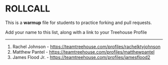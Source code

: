 # ROLLCALL

This is a **warmup** file for students to practice forking and pull requests.

Add your name to this list, along with a link to your Treehouse Profile

---

1. Rachel Johnson - https://teamtreehouse.com/profiles/rachelktyjohnson
2. Matthew Pantel - https://teamtreehouse.com/profiles/matthewpantel
3. James Flood Jr. - https://teamtreehouse.com/profiles/jamesflood2